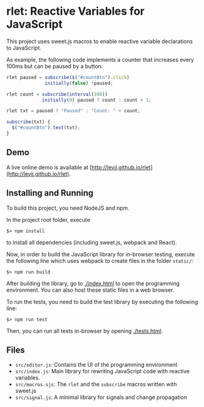 rlet: Reactive Variables for JavaScript
=======================================

This project uses sweet.js macros to enable reactive variable declarations to
JavaScript.

As example, the following code implements a counter that increases every 100ms
but can be paused by a button:

```javaScript
rlet paused = subscribe($("#countBtn").click)
              initially(false) !paused;

rlet count = subscribe(interval(100))
             initially(0) paused ? count : count + 1;

rlet txt = paused ? "Paused" : "Count: " + count;

subscribe(txt) {
  $("#countBtn").text(txt);
}
```

Demo
----

A live online demo is available at [http://levjj.github.io/rlet](http://levjj.github.io/rlet).

Installing and Running
----------------------

To build this project, you need NodeJS and npm.

In the project root folder, execute

    $> npm install

to install all dependencies (including sweet.js, webpack and React).

Now, in order to build the JavaScript library for in-browser testing, execute
the following line which uses webpack to create files in the folder `static/`:

    $> npm run build

After building the library, go to [./index.html](./index.html) to open the
programming environment.  You can also host these static files in a web browser.

To run the tests, you need to build the test library by executing the following
line:

    $> npm run test

Then, you can run all tests in-browser by opening [./tests.html](./tests.html).

Files
-----

- `src/editor.js`: Contains the UI of the programming environment
- `src/index.js`: Main library for rewriting JavaScript code with reactive variables.
- `src/macros.sjs`: The `rlet` and the `subscribe` macros written with sweet.js
- `src/signal.js`: A minimal library for signals and change propagation
